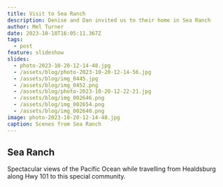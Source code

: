 ```yaml
---
title: Visit to Sea Ranch
description: Denise and Dan invited us to their home in Sea Ranch
author: Mel Turner
date: 2023-10-18T16:05:11.367Z
tags:
  - post
feature: slideshow
slides:
  - photo-2023-10-20-12-14-48.jpg
  - /assets/blog/photo-2023-10-20-12-14-56.jpg
  - /assets/blog/img_0445.jpg
  - /assets/blog/img_0452.png
  - /assets/blog/photo-2023-10-20-12-22-21.jpg
  - /assets/blog/img_002646.png
  - /assets/blog/img_002654.png
  - /assets/blog/img_002640.png
image: photo-2023-10-20-12-14-48.jpg
caption: Scenes from Sea Ranch
---
```

## Sea Ranch
Spectacular views of the Pacific Ocean while travelling from Healdsburg along Hwy 101 to this special community.
